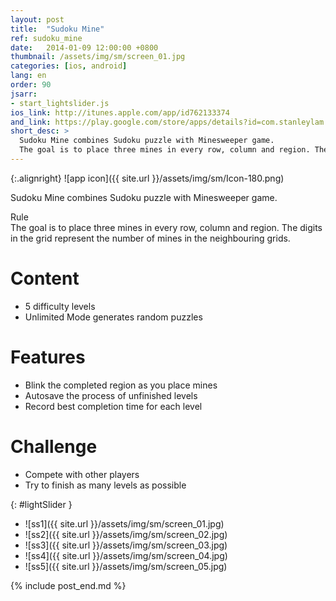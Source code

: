 ```yaml
---
layout: post
title:  "Sudoku Mine"
ref: sudoku_mine
date:   2014-01-09 12:00:00 +0800
thumbnail: /assets/img/sm/screen_01.jpg
categories: [ios, android]
lang: en
order: 90
jsarr:
- start_lightslider.js
ios_link: http://itunes.apple.com/app/id762133374
and_link: https://play.google.com/store/apps/details?id=com.stanleylam.sudokumine
short_desc: >
  Sudoku Mine combines Sudoku puzzle with Minesweeper game.
  The goal is to place three mines in every row, column and region. The digits in the grid represent the number of mines in the neighbouring grids.
---
```


{:.alignright}
![app icon]({{ site.url }}/assets/img/sm/Icon-180.png)

Sudoku Mine combines Sudoku puzzle with Minesweeper game.  

Rule  
The goal is to place three mines in every row, column and region. The digits in the grid represent the number of mines in the neighbouring grids.

# Content
- 5 difficulty levels
- Unlimited Mode generates random puzzles

# Features
- Blink the completed region as you place mines
- Autosave the process of unfinished levels
- Record best completion time for each level

# Challenge
- Compete with other players
- Try to finish as many levels as possible

{: #lightSlider }
*   ![ss1]({{ site.url }}/assets/img/sm/screen_01.jpg)
*   ![ss2]({{ site.url }}/assets/img/sm/screen_02.jpg)
*   ![ss3]({{ site.url }}/assets/img/sm/screen_03.jpg)
*   ![ss4]({{ site.url }}/assets/img/sm/screen_04.jpg)
*   ![ss5]({{ site.url }}/assets/img/sm/screen_05.jpg)

{% include post_end.md %}